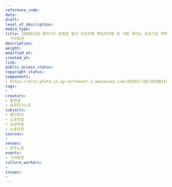 ```yaml
---
reference_code: 
date: 
draft: 
level_of_description: 
media_type: 
title: 20200110-경마기수 문중원 열사 진상규명 책임자처벌 및 사람 죽이는 공공기관 적폐청산 민주노총 대책위원회 구성 및 투쟁계획 발표
  기자회견
description: 
weight: 
modified_at: 
created_at: 
link: 
public_access_status: 
copyright_status: 
components:
- https://kctu-photo.s3.ap-northeast-2.amazonaws.com/2020년/1월/20200110-경마기수+문중원+열사+진상규명+책임자처벌+및+사람+죽이는+공공기관+적폐청산+민주노총+대책위원회+구성+및+투쟁계획+발표+기자회견/_CTU3951.jpg
tags:
- 
creators:
- 총연맹
- 공공운수노조
subjects:
- 열사추모
- 노조탄압
- 공공부문
- 노동안전
sources:
- 
venues:
- 민주노총
events:
- 기자회견
culture_workers:
- 
issues:
- 
---
```


